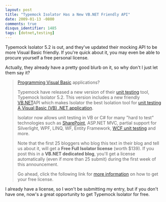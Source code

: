 ```yaml
---
layout: post
title: "Typemock Isolator Has a New VB.NET Friendly API"
date: 2009-01-13 -0800
comments: true
disqus_identifier: 1485
tags: [dotnet,testing]
---
```

Typemock Isolator 5.2 is out, and they've updated their mocking API to
be more Visual Basic friendly. If you're quick about it, you may even be
able to procure yourself a free personal license.

Actually, they already have a pretty good blurb on it, so why don't I
just let them say it?

> [Programming Visual
> Basic](http://www.typemock.com/vbpage.php?utm_source=vbp&utm_medium=typeblog&utm_campaign=isolatorvb)
> applications?
>
> Typemock have released a new version of their [unit
> testing](http://www.typemock.com/?utm_source=hp&utm_medium=typeblog&utm_campaign=isolatorvb)
> tool, Typemock Isolator 5.2. This version includes a new friendly
> [VB.NET](http://www.typemock.com/vbpage.php?utm_source=vbp&utm_medium=typeblog&utm_campaign=isolatorvb)API
> which makes Isolator the best Isolation tool for [unit testing A
> Visual Basic (VB) .NET
> application](http://www.typemock.com/vbpage.php?utm_source=vbp&utm_medium=typeblog&utm_campaign=isolatorvb).
>
> Isolator now allows unit testing in VB or C# for many "hard to test"
> technologies such as
> [SharePoint](http://typemock.com/sharepointpage.php?utm_source=spp&utm_medium=typeblog&utm_campaign=isolatorvb),
> ASP.NET MVC, partial support for Silverlight, WPF, LINQ, WF, Entity
> Framework, [WCF unit
> testing](http://www.typemock.com/wcfpage.php?utm_source=wcfp&utm_medium=typeblog&utm_campaign=isolatorvb)
> and more.
>
> Note that the first 25 bloggers who blog this text in their blog and
> tell us about it, will get a **Free Full Isolator license** (worth
> $139). If you post this in a **VB.NET dedicated blog**, you'll get a
> license automatically (even if more than 25 submit) during the first
> week of this announcement.
>
> Go ahead, click the following link for [more
> information](http://blog.typemock.com/2009/01/get-free-isolator-licnese-for-helping.html?utm_source=vb_blog&utm_medium=typeblog&utm_campaign=isolatorvbblog)
> on how to get your free license.

I already have a license, so I won't be submitting my entry, but if you
don't have one, now's a great opportunity to get Typemock Isolator for
free.
